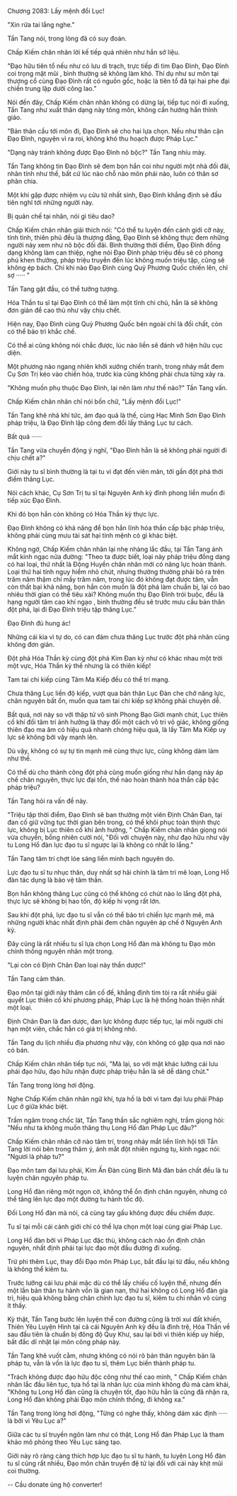 




Chương 2083: Lấy mệnh đổi Lục!


"Xin rửa tai lắng nghe."

Tần Tang nói, trong lòng đã có suy đoán.

Chấp Kiếm chân nhân lời kế tiếp quả nhiên như hắn sở liệu.

"Đạo hữu tiên tổ nếu như có lưu di trạch, trực tiếp đi tìm Đạo Đình, Đạo Đình coi trọng mặt mũi , bình thường sẽ không làm khó. Thí dụ như sư môn tại thượng cổ cùng Đạo Đình rất có nguồn gốc, hoặc là tiên tổ đã tại hai phe đại chiến trung lập dưới công lao."

Nói đến đây, Chấp Kiếm chân nhân không có dừng lại, tiếp tục nói đi xuống, Tần Tang như xuất thân dạng này tông môn, không cần hướng hắn thỉnh giáo.

"Bản thân cầu tới môn đi, Đạo Đình sẽ cho hai lựa chọn. Nếu như thân cận Đạo Đình, nguyện vì ra roi, không khó thu hoạch được Pháp Lục."

"Dạng này tránh không được Đạo Đình nô bộc?" Tần Tang nhíu mày.

Tần Tang không tin Đạo Đình sẽ đem bọn hắn coi như người một nhà đối đãi, nhân tính như thế, bất cứ lúc nào chỗ nào môn phái nào, luôn có thân sơ phân chia.

Một khi gặp được nhiệm vụ cửu tử nhất sinh, Đạo Đình khẳng định sẽ đầu tiên nghĩ tới những người này.

Bị quản chế tại nhân, nói gì tiêu dao?

Chấp Kiếm chân nhân giải thích nói: "Có thể tu luyện đến cảnh giới cỡ này, tính tình, thiên phú đều là thượng đẳng, Đạo Đình sẽ không thực đem những người này xem như nô bộc đối đãi. Bình thường thời điểm, Đạo Đình đồng dạng không làm can thiệp, nghe nói Đạo Đình pháp triệu đều sẽ có phong phú khen thưởng, pháp triệu truyền đến lúc không muốn triệu tập, cũng sẽ không ép bách. Chỉ khi nào Đạo Đình cùng Quỷ Phương Quốc chiến lên, chỉ sợ ····· "

Tần Tang gật đầu, có thể tưởng tượng.

Hóa Thần tu sĩ tại Đạo Đình có thể làm một tĩnh chi chủ, hẳn là sẽ không đơn giản để cao thủ như vậy chịu chết.

Hiện nay, Đạo Đình cùng Quỷ Phương Quốc bên ngoài chỉ là đối chất, còn có thể bảo trì khắc chế.

Có thể ai cũng không nói chắc được, lúc nào liền sẽ đánh vỡ hiện hữu cục diện.

Một phương nào ngang nhiên khởi xướng chiến tranh, trong nháy mắt đem Cụ Sơn Trị kéo vào chiến hỏa, trước kia cũng không phải chưa từng xảy ra.

"Không muốn phụ thuộc Đạo Đình, lại nên làm như thế nào?" Tần Tang vấn.

Chấp Kiếm chân nhân chỉ nói bốn chữ, "Lấy mệnh đổi Lục!"

Tần Tang khẽ nhả khí tức, ám đạo quả là thế, cùng Hạc Minh Sơn Đạo Đình pháp triệu, là Đạo Đình lập công đem đổi lấy thăng Lục tư cách.

Bất quá ······

Tần Tang vừa chuyển động ý nghĩ, "Đạo Đình hẳn là sẽ không phái người đi chịu chết a?"

Giới này tu sĩ bình thường là tại tu vi đạt đến viên mãn, tới gần đột phá thời điểm thăng Lục.

Nói cách khác, Cụ Sơn Trị tu sĩ tại Nguyên Anh kỳ đỉnh phong liền muốn đi tiếp xúc Đạo Đình.

Khi đó bọn hắn còn không có Hóa Thần kỳ thực lực.

Đạo Đình không có khả năng để bọn hắn lĩnh hóa thần cấp bậc pháp triệu, không phải cùng mưu tài sát hại tính mệnh có gì khác biệt.

Không ngờ, Chấp Kiếm chân nhân lại nhẹ nhàng lắc đầu, tại Tần Tang ánh mắt kinh ngạc nửa đường: "Theo ta được biết, loại này pháp triệu đồng dạng có hai loại, thứ nhất là Động Huyền chân nhân mới có năng lực hoàn thành. Loại thứ hai tính nguy hiểm nhỏ chút, nhưng thường thường phải bỏ ra trên trăm năm thậm chí mấy trăm năm, trong lúc đó không đạt được tâm, vẫn còn thất bại khả năng, bọn hắn còn muốn là đột phá làm chuẩn bị, lại có bao nhiêu thời gian có thể tiêu xài? Không muốn thụ Đạo Đình trói buộc, đều là hạng người tâm cao khí ngạo , bình thường đều sẽ trước mưu cầu bản thân đột phá, lại đi Đạo Đình triệu tập thăng Lục."

Đạo Đình đủ hung ác!

Những cái kia vì tự do, có can đảm chưa thăng Lục trước đột phá nhân cũng không đơn giản.

Đột phá Hóa Thần kỳ cùng đột phá Kim Đan kỳ như có khác nhau một trời một vực, Hóa Thần kỳ thế nhưng là có thiên kiếp!

Tam tai chi kiếp cùng Tâm Ma Kiếp đều có thể trí mạng.

Chưa thăng Lục liền độ kiếp, vượt qua bản thân Lục Đàn che chở năng lực, chân nguyên bất ổn, muốn qua tam tai chi kiếp sợ không phải chuyện dễ.

Bất quá, nơi này so với thập tử vô sinh Phong Bạo Giới mạnh chút, Lục thiên cố khí đối tâm trí ảnh hưởng là thay đổi một cách vô tri vô giác, không giống thiên đạo ma âm có hiệu quả nhanh chóng hiệu quả, là lấy Tâm Ma Kiếp uy lực sẽ không bởi vậy mạnh lên.

Dù vậy, không có sự tự tin mạnh mẽ cùng thực lực, cũng không dám làm như thế.

Có thể dù cho thành công đột phá cũng muốn giống như hắn dạng này áp chế chân nguyên, thực lực đại tổn, thế nào hoàn thành hóa thần cấp bậc pháp triệu?

Tần Tang hỏi ra vấn đề này.

"Triệu tập thời điểm, Đạo Đình sẽ ban thưởng một viên Định Chân Đan, tại đan cố giữ vững tục thời gian bên trong, có thể khôi phục toàn thịnh thực lực, không bị Lục thiên cố khí ảnh hưởng, " Chấp Kiếm chân nhân giọng nói vừa chuyển, bỗng nhiên cười nói, "Đối với chuyện này, như đạo hữu như vậy tu Long Hổ đàn lực đạo tu sĩ ngược lại là không có nhất lo lắng."

Tần Tang tâm trí chợt lóe sáng liền minh bạch nguyên do.

Lực đạo tu sĩ tu nhục thân, duy nhất sợ hãi chính là tâm trí mê loạn, Long Hổ đàn tác dụng là bảo vệ tâm thần.

Bọn hắn không thăng Lục cũng có thể không có chút nào lo lắng đột phá, thực lực sẽ không bị hao tổn, độ kiếp hi vọng rất lớn.

Sau khi đột phá, lực đạo tu sĩ vẫn có thể bảo trì chiến lực mạnh mẽ, mà những người khác nhất định phải đem chân nguyên áp chế ở Nguyên Anh kỳ.

Đây cũng là rất nhiều tu sĩ lựa chọn Long Hổ đàn mà không tu Đạo môn chính thống nguyên nhân một trong.

"Lại còn có Định Chân Đan loại này thần dược!"

Tần Tang cảm thán.

Đạo môn tại giới này thâm căn cố đế, khẳng định tìm tòi ra rất nhiều giải quyết Lục thiên cố khí phương pháp, Pháp Lục là hệ thống hoàn thiện nhất một loại.

Định Chân Đan là đan dược, đan lực không được tiếp tục, lại mỗi người chỉ hạn một viên, chắc hẳn có giá trị không nhỏ.

Tần Tang du lịch nhiều địa phương như vậy, còn không có gặp qua nơi nào có bán.

Chấp Kiếm chân nhân tiếp tục nói, "Mà lại, so với mặt khác lưỡng cái lưu phái đạo hữu, đạo hữu nhận được pháp triệu hẳn là sẽ dễ dàng chút."

Tần Tang trong lòng hơi động.

Nghe Chấp Kiếm chân nhân ngữ khí, tựa hồ là bởi vì tam đại lưu phái Pháp Lục ở giữa khác biệt.

Trầm ngâm trong chốc lát, Tần Tang thần sắc nghiêm nghị, trầm giọng hỏi: "Nếu như ta không muốn thăng thụ Long Hổ đàn Pháp Lục đâu?"

Chấp Kiếm chân nhân cỡ nào tâm trí, trong nháy mắt liền lĩnh hội tới Tần Tang lời nói bên trong thâm ý, ánh mắt đột nhiên ngưng tụ, kinh ngạc nói: "Ngươi là pháp tu?"

Đạo môn tam đại lưu phái, Kim Ấn Đàn cùng Binh Mã đàn bản chất đều là tu luyện chân nguyên pháp tu.

Long Hổ đàn riêng một ngọn cờ, không thể ổn định chân nguyên, nhưng có thể tăng lên lực đạo một đường tu hành tốc độ.

Đối Long Hổ đàn mà nói, cá cùng tay gấu không được đều chiếm được.

Tu sĩ tại mỗi cái cảnh giới chỉ có thể lựa chọn một loại cùng giai Pháp Lục.

Long Hổ đàn bởi vì Pháp Lục đặc thù, không cách nào ổn định chân nguyên, nhất định phải tại lực đạo một đầu đường đi xuống.

Trừ phi thêm Lục, thay đổi Đạo môn Pháp Lục, bắt đầu lại từ đầu, nếu không là không thể kiêm tu.

Trước lưỡng cái lưu phái mặc dù có thể lấy chiếu cố luyện thể, nhưng đến một lần bản thân tu hành vốn là gian nan, thứ hai không có Long Hổ đàn gia trì, hiệu quả không bằng chân chính lực đạo tu sĩ, kiêm tu chi nhân vô cùng ít thấy.

Kỳ thật, Tần Tang bước lên luyện thể con đường cũng là trời xui đất khiến, Thiên Yêu Luyện Hình tại cả cái Nguyên Anh kỳ đều là đình trệ, Hóa Thần về sau đầu tiên là chuẩn bị đông độ Quy Khư, sau lại bởi vì thiên kiếp uy hiếp, bất đắc dĩ nhặt lại môn công pháp này.

Tần Tang khẽ vuốt cằm, nhưng không có nói rõ bản thân nguyên bản là pháp tu, vẫn là vốn là lực đạo tu sĩ, thêm Lục biến thành pháp tu.

"Trách không được đạo hữu độc công như thế cao minh, " Chấp Kiếm chân nhân lắc đầu liên tục, tựa hồ tại là nhãn lực của mình không đủ mà cảm khái, "Không tu Long Hổ đàn cũng là chuyện tốt, đạo hữu hẳn là cũng đã nhận ra, Long Hổ đàn không phải Đạo môn chính thống, đi không xa."

Tần Tang trong lòng hơi động, "Từng có nghe thấy, không dám xác định ····· là bởi vì Yêu Lục a?"

Giữa các tu sĩ truyền ngôn làm như có thật, Long Hổ đàn Pháp Lục là tham khảo mô phỏng theo Yêu Lục sáng tạo.

Giới này rõ ràng càng thích hợp lực đạo tu sĩ tu hành, tu luyện Long Hổ đàn tu sĩ cũng rất nhiều, Đạo môn chân truyền đệ tử lại đối với cái này khịt mũi coi thường.

--
Cầu donate ủng hộ converter!




